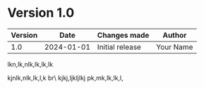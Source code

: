 # Version 1.0

| Version   | Date       | Changes made  | Author            |
|-----------|------------|---------------|--------------------|
| 1.0      | 2024-01-01 | Initial release | Your Name         |






lkn,lk,nlk,lk,lk,lk

kjnlk,nlk,lk,l,k br\ 
kjkj,ljkljlkj
pk,mk,lk,lk,l,
